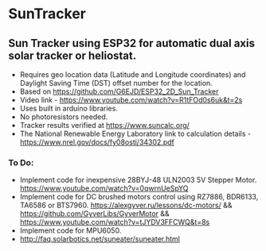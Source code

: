 # SunTracker
## Sun Tracker using ESP32 for automatic dual axis solar tracker or heliostat.
 - Requires geo location data (Latitude and Longitude coordinates) and Daylight Saving Time (DST) offset number for the location.
 - Based on https://github.com/G6EJD/ESP32_2D_Sun_Tracker 
 - Video link - https://www.youtube.com/watch?v=R1tFOd0s6uk&t=2s
 - Uses built in arduino libraries.
 - No photoresistors needed.
 - Tracker results verified at https://www.suncalc.org/
 - The National Renewable Energy Laboratory link to calculation details - https://www.nrel.gov/docs/fy08osti/34302.pdf

### To Do:

 - Implement code for inexpensive 28BYJ-48 ULN2003 5V Stepper Motor. https://www.youtube.com/watch?v=0qwrnUeSpYQ
 - Implement code for DC brushed motors control using RZ7886, BDR6133, TA6586 or BTS7960. https://alexgyver.ru/lessons/dc-motors/  && https://github.com/GyverLibs/GyverMotor && https://www.youtube.com/watch?v=tJYDV3FFCWQ&t=8s
  - Implement code for MPU6050.
 - http://faq.solarbotics.net/suneater/suneater.html
